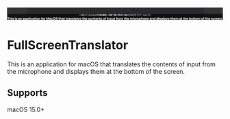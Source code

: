 ![screenshot](screenshot.png)

# FullScreenTranslator

This is an application for macOS that translates the contents of input from the microphone and displays them at the bottom of the screen.

## Supports

macOS 15.0+

